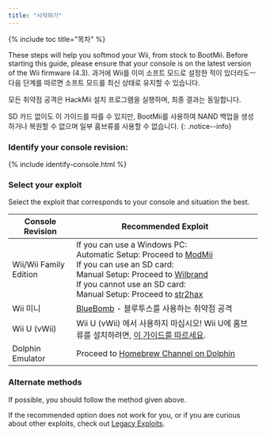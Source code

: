 ```yaml
---
title: "시작하기"
---
```


{% include toc title="목차" %}

These steps will help you softmod your Wii, from stock to BootMii. Before starting this guide, please ensure that your console is on the latest version of the Wii firmware (4.3). 과거에 Wii를 이미 소프트 모드로 설정한 적이 있더라도ㅡ 다음 단계를 따르면 소프트 모드를 최신 상태로 유지할 수 있습니다.

모든 취약점 공격은 HackMii 설치 프로그램을 실행하며, 최종 결과는 동일합니다.

SD 카드 없이도 이 가이드를 따를 수 있지만, BootMii를 사용하여 NAND 백업을 생성하거나 복원할 수 없으며 일부 홈브류를 사용할 수 없습니다.
{: .notice--info}

### Identify your console revision:

{% include identify-console.html %}<br>

### Select your exploit

Select the exploit that corresponds to your console and situation the best.

| Console Revision       | Recommended Exploit                                                                                                                                                                                                                                                                      |
| ---------------------- | ---------------------------------------------------------------------------------------------------------------------------------------------------------------------------------------------------------------------------------------------------------------------------------------- |
| Wii/Wii Family Edition | If you can use a Windows PC:<br> Automatic Setup: Proceed to [ModMii](modmii)<br> If you can use an SD card:<br> Manual Setup: Proceed to [Wilbrand](wilbrand)<br> If you cannot use an SD card:<br> Manual Setup: Proceed to [str2hax](str2hax)<br> |
| Wii 미니                 | [BlueBomb](bluebomb) - 블루투스를 사용하는 취약점 공격                                                                                                                                                                                                                                                 |
| Wii U (vWii)           | Wii U (vWii) 에서 사용하지 마십시오! Wii U에 홈브류를 설치하려면, [이 가이드를 따르세요](https://wiiu.hacks.guide).                                                                                                                                                                                                   |
| Dolphin Emulator       | Proceed to [Homebrew Channel on Dolphin](homebrew-dolphin)                                                                                                                                                                                                                               |

### Alternate methods

If possible, you should follow the method given above.

If the recommended option does not work for you, or if you are curious about other exploits, check out [Legacy Exploits](legacy-exploits).
